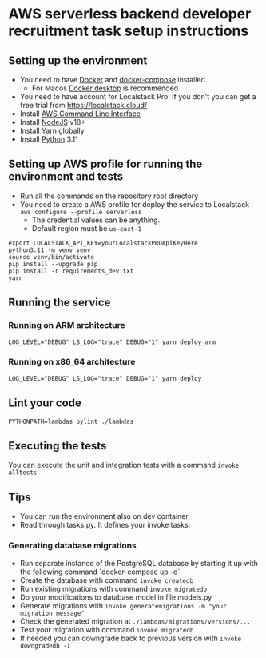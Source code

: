 # AWS serverless backend developer recruitment task setup instructions

## Setting up the environment
- You need to have [Docker](https://www.docker.com/) and [docker-compose](https://docs.docker.com/compose/) installed.
  - For Macos [Docker desktop](https://www.docker.com/products/docker-desktop/) is recommended
- You need to have account for Localstack Pro. If you don't you can get a free trial from https://localstack.cloud/
- Install [AWS Command Line Interface](https://aws.amazon.com/cli/)
- Install [NodeJS](https://nodejs.org/en) v18+
- Install [Yarn](https://yarnpkg.com/) globally
- Install [Python](https://www.python.org/) 3.11

## Setting up AWS profile for running the environment and tests
- Run all the commands on the repository root directory
- You need to create a AWS profile for deploy the service to Localstack  `aws configure --profile serverless`
  - The credential values can be anything.
  - Default region must be `us-east-1`
```
export LOCALSTACK_API_KEY=yourLocalstackPROApiKeyHere
python3.11 -m venv venv
source venv/bin/activate
pip install --upgrade pip
pip install -r requirements_dev.txt
yarn
```

## Running the service
### Running on ARM architecture
`LOG_LEVEL="DEBUG" LS_LOG="trace" DEBUG="1" yarn deploy_arm`

### Running on x86_64 architecture
`LOG_LEVEL="DEBUG" LS_LOG="trace" DEBUG="1" yarn deploy`

## Lint your code
`PYTHONPATH=lambdas pylint ./lambdas`

## Executing the tests
You can execute the unit and integration tests with a command `invoke alltests`

## Tips
- You can run the environment also on dev container
- Read through tasks.py. It defines your invoke tasks.

### Generating database migrations
- Run separate instance of the PostgreSQL database by starting it up with the following command ´docker-compose up -d´
- Create the database with command `invoke createdb`
- Run existing migrations with command `invoke migratedb`
- Do your modifications to database model in file models.py
- Generate migrations with `invoke generatemigrations -m "your migration message"`
- Check the generated migration at `./lambdas/migrations/versions/...`
- Test your migration with command `invoke migratedb`
- If needed you can downgrade back to previous version with `invoke downgradedb -1`
